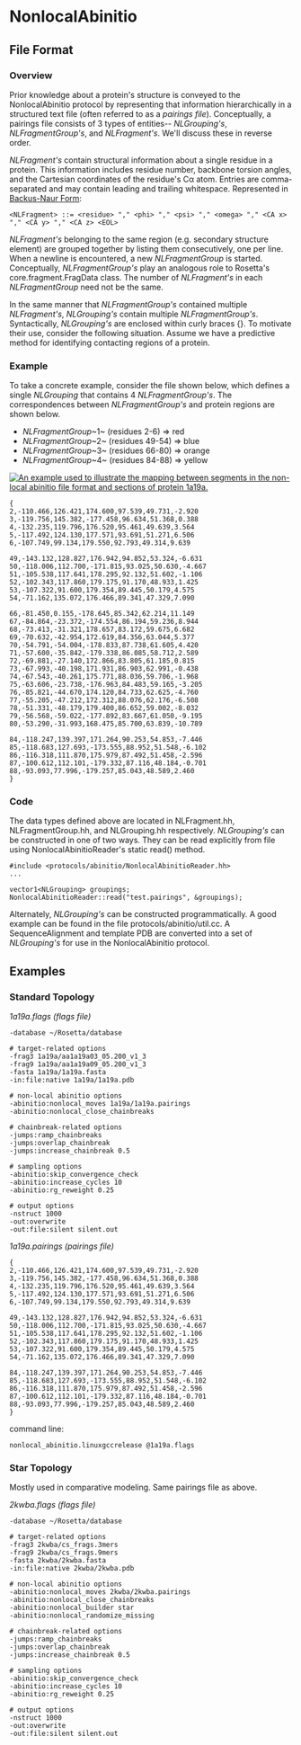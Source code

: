 NonlocalAbinitio 
================

File Format
-----------

### Overview

Prior knowledge about a protein's structure is conveyed to the
NonlocalAbinitio protocol by representing that information
hierarchically in a structured text file (often referred to as a
*pairings file*). Conceptually, a pairings file consists of 3 types of
entities-- *NLGrouping's*, *NLFragmentGroup's*, and *NLFragment's*.
We'll discuss these in reverse order.

*NLFragment's* contain structural information about a single residue in
a protein. This information includes residue number, backbone torsion
angles, and the Cartesian coordinates of the residue's Cα atom. Entries
are comma-separated and may contain leading and trailing whitespace.
Represented in [Backus-Naur
Form](http://en.wikipedia.org/wiki/Backus%E2%80%93Naur_Form):

    <NLFragment> ::= <residue> "," <phi> "," <psi> "," <omega> "," <CA x> "," <CA y> "," <CA z> <EOL>

*NLFragment's* belonging to the same region (e.g. secondary structure
element) are grouped together by listing them consecutively, one per
line. When a newline is encountered, a new *NLFragmentGroup* is started.
Conceptually, *NLFragmentGroup's* play an analogous role to Rosetta's
core.fragment.FragData class. 
The number of *NLFragment's* in each *NLFragmentGroup* need not
be the same.

In the same manner that *NLFragmentGroup's* contained multiple
*NLFragment's*, *NLGrouping's* contain multiple *NLFragmentGroup's*.
Syntactically, *NLGrouping's* are enclosed within curly braces {}. To
motivate their use, consider the following situation. Assume we have a
predictive method for identifying contacting regions of a protein.

### Example

To take a concrete example, consider the file shown below, which defines
a single *NLGrouping* that contains 4 *NLFragmentGroup's*. The
correspondences between *NLFragmentGroup's* and protein regions are
shown below.

-   *NLFragmentGroup*~1~ (residues 2-6) =\> red
-   *NLFragmentGroup*~2~ (residues 49-54) =\> blue
-   *NLFragmentGroup*~3~ (residues 66-80) =\> orange
-   *NLFragmentGroup*~4~ (residues 84-88) =\> yellow

[![An example used to illustrate the mapping between segments in the
non-local abinitio file format and sections of protein
1a19a.](/images/6/6b/1a19a.png)](/index.php/File:1a19a.png "An example used to illustrate the mapping between segments in the non-local abinitio file format and sections of protein 1a19a.")

    {
    2,-110.466,126.421,174.600,97.539,49.731,-2.920
    3,-119.756,145.382,-177.458,96.634,51.368,0.388
    4,-132.235,119.796,176.520,95.461,49.639,3.564
    5,-117.492,124.130,177.571,93.691,51.271,6.506
    6,-107.749,99.134,179.550,92.793,49.314,9.639

    49,-143.132,128.827,176.942,94.852,53.324,-6.631
    50,-118.006,112.700,-171.815,93.025,50.630,-4.667
    51,-105.538,117.641,178.295,92.132,51.602,-1.106
    52,-102.343,117.860,179.175,91.170,48.933,1.425
    53,-107.322,91.600,179.354,89.445,50.179,4.575
    54,-71.162,135.072,176.466,89.341,47.329,7.090

    66,-81.450,0.155,-178.645,85.342,62.214,11.149
    67,-84.864,-23.372,-174.554,86.194,59.236,8.944
    68,-73.413,-31.321,178.657,83.172,59.675,6.682
    69,-70.632,-42.954,172.619,84.356,63.044,5.377
    70,-54.791,-54.004,-178.833,87.738,61.605,4.420
    71,-57.600,-35.842,-179.338,86.085,58.712,2.589
    72,-69.881,-27.140,172.866,83.805,61.185,0.815
    73,-67.993,-40.198,171.931,86.903,62.991,-0.438
    74,-67.543,-40.261,175.771,88.036,59.706,-1.968
    75,-63.606,-23.738,-176.963,84.483,59.165,-3.205
    76,-85.821,-44.670,174.120,84.733,62.625,-4.760
    77,-55.205,-47.212,172.312,88.076,62.176,-6.508
    78,-51.331,-48.179,179.400,86.652,59.002,-8.032
    79,-56.568,-59.022,-177.892,83.667,61.050,-9.195
    80,-53.290,-31.993,168.475,85.700,63.839,-10.789

    84,-118.247,139.397,171.264,90.253,54.853,-7.446
    85,-118.683,127.693,-173.555,88.952,51.548,-6.102
    86,-116.318,111.870,175.979,87.492,51.458,-2.596
    87,-100.612,112.101,-179.332,87.116,48.184,-0.701
    88,-93.093,77.996,-179.257,85.043,48.589,2.460
    }

### Code

The data types defined above are located in
NLFragment.hh, NLFragmentGroup.hh, and NLGrouping.hh
respectively. *NLGrouping's* can be constructed in one of two ways. They
can be read explicitly from file using NonlocalAbinitioReader's 
static read() method.

    #include <protocols/abinitio/NonlocalAbinitioReader.hh>
    ...

    vector1<NLGrouping> groupings;
    NonlocalAbinitioReader::read("test.pairings", &groupings);

Alternately, *NLGrouping's* can be constructed programmatically. A good
example can be found in the file protocols/abinitio/util.cc.
A SequenceAlignment
and template PDB are converted into a set of *NLGrouping's* for use in
the NonlocalAbinitio protocol.

Examples
--------

### Standard Topology

*1a19a.flags (flags file)*

    -database ~/Rosetta/database

    # target-related options
    -frag3 1a19a/aa1a19a03_05.200_v1_3
    -frag9 1a19a/aa1a19a09_05.200_v1_3
    -fasta 1a19a/1a19a.fasta
    -in:file:native 1a19a/1a19a.pdb

    # non-local abinitio options
    -abinitio:nonlocal_moves 1a19a/1a19a.pairings
    -abinitio:nonlocal_close_chainbreaks

    # chainbreak-related options
    -jumps:ramp_chainbreaks
    -jumps:overlap_chainbreak
    -jumps:increase_chainbreak 0.5

    # sampling options
    -abinitio:skip_convergence_check
    -abinitio:increase_cycles 10
    -abinitio:rg_reweight 0.25

    # output options
    -nstruct 1000
    -out:overwrite
    -out:file:silent silent.out

*1a19a.pairings (pairings file)*

    {
    2,-110.466,126.421,174.600,97.539,49.731,-2.920
    3,-119.756,145.382,-177.458,96.634,51.368,0.388
    4,-132.235,119.796,176.520,95.461,49.639,3.564
    5,-117.492,124.130,177.571,93.691,51.271,6.506
    6,-107.749,99.134,179.550,92.793,49.314,9.639

    49,-143.132,128.827,176.942,94.852,53.324,-6.631
    50,-118.006,112.700,-171.815,93.025,50.630,-4.667
    51,-105.538,117.641,178.295,92.132,51.602,-1.106
    52,-102.343,117.860,179.175,91.170,48.933,1.425
    53,-107.322,91.600,179.354,89.445,50.179,4.575
    54,-71.162,135.072,176.466,89.341,47.329,7.090

    84,-118.247,139.397,171.264,90.253,54.853,-7.446
    85,-118.683,127.693,-173.555,88.952,51.548,-6.102
    86,-116.318,111.870,175.979,87.492,51.458,-2.596
    87,-100.612,112.101,-179.332,87.116,48.184,-0.701
    88,-93.093,77.996,-179.257,85.043,48.589,2.460
    }

command line:

    nonlocal_abinitio.linuxgccrelease @1a19a.flags

### Star Topology

Mostly used in comparative modeling. Same pairings file as above.

*2kwba.flags (flags file)*

    -database ~/Rosetta/database

    # target-related options
    -frag3 2kwba/cs_frags.3mers
    -frag9 2kwba/cs_frags.9mers
    -fasta 2kwba/2kwba.fasta
    -in:file:native 2kwba/2kwba.pdb

    # non-local abinitio options
    -abinitio:nonlocal_moves 2kwba/2kwba.pairings
    -abinitio:nonlocal_close_chainbreaks
    -abinitio:nonlocal_builder star
    -abinitio:nonlocal_randomize_missing

    # chainbreak-related options
    -jumps:ramp_chainbreaks
    -jumps:overlap_chainbreak
    -jumps:increase_chainbreak 0.5

    # sampling options
    -abinitio:skip_convergence_check
    -abinitio:increase_cycles 10
    -abinitio:rg_reweight 0.25

    # output options
    -nstruct 1000
    -out:overwrite
    -out:file:silent silent.out

